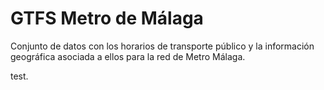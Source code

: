 # GTFS Metro de Málaga

Conjunto de datos con los horarios de transporte público y la información 
geográfica asociada a ellos para la red de Metro Málaga.

test.